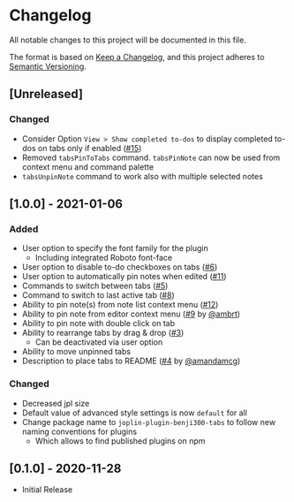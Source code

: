# Changelog

All notable changes to this project will be documented in this file.

The format is based on [Keep a Changelog](https://keepachangelog.com/en/1.0.0/),
and this project adheres to [Semantic Versioning](https://semver.org/spec/v2.0.0.html).

## [Unreleased]

### Changed

- Consider Option `View > Show completed to-dos` to display completed to-dos on tabs only if enabled ([#15](https://github.com/benji300/joplin-note-tabs/issues/15))
- Removed `tabsPinToTabs` command. `tabsPinNote` can now be used from context menu and command palette
- `tabsUnpinNote` command to work also with multiple selected notes

## [1.0.0] - 2021-01-06

### Added

- User option to specify the font family for the plugin
  - Including integrated Roboto font-face
- User option to disable to-do checkboxes on tabs ([#6](https://github.com/benji300/joplin-note-tabs/issues/6))
- User option to automatically pin notes when edited ([#11](https://github.com/benji300/joplin-note-tabs/issues/11))
- Commands to switch between tabs ([#5](https://github.com/benji300/joplin-note-tabs/issues/5))
- Command to switch to last active tab ([#8](https://github.com/benji300/joplin-note-tabs/issues/8))
- Ability to pin note(s) from note list context menu ([#12](https://github.com/benji300/joplin-note-tabs/pull/12))
- Ability to pin note from editor context menu ([#9](https://github.com/benji300/joplin-note-tabs/pull/9) by [@ambrt](https://github.com/ambrt))
- Ability to pin note with double click on tab
- Ability to rearrange tabs by drag & drop ([#3](https://github.com/benji300/joplin-note-tabs/pull/3))
  - Can be deactivated via user option
- Ability to move unpinned tabs
- Description to place tabs to README ([#4](https://github.com/benji300/joplin-note-tabs/pull/4) by [@amandamcg](https://github.com/amandamcg))

### Changed

- Decreased jpl size
- Default value of advanced style settings is now `default` for all
- Change package name to `joplin-plugin-benji300-tabs` to follow new naming conventions for plugins
  - Which allows to find published plugins on npm

## [0.1.0] - 2020-11-28

- Initial Release
